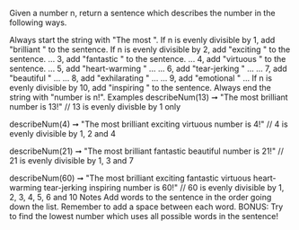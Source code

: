 Given a number n, return a sentence which describes the number in the following ways.

Always start the string with "The most ".
If n is evenly divisible by 1, add "brilliant " to the sentence.
If n is evenly divisible by 2, add "exciting " to the sentence.
... 3, add "fantastic " to the sentence.
... 4, add "virtuous " to the sentence.
... 5, add "heart-warming " ...
... 6, add "tear-jerking " ...
... 7, add "beautiful " ...
... 8, add "exhilarating " ...
... 9, add "emotional " ...
If n is evenly divisible by 10, add "inspiring " to the sentence.
Always end the string with "number is n!".
Examples
describeNum(13) ➞ "The most brilliant number is 13!"
// 13 is evenly divisble by 1 only

describeNum(4) ➞ "The most brilliant exciting virtuous number is 4!"
// 4 is evenly divisible by 1, 2 and 4

describeNum(21) ➞ "The most brilliant fantastic beautiful number is 21!"
// 21 is evenly divisible by 1, 3 and 7

describeNum(60) ➞ "The most brilliant exciting fantastic virtuous heart-warming tear-jerking inspiring number is 60!"
// 60 is evenly divisible by 1, 2, 3, 4, 5, 6 and 10
Notes
Add words to the sentence in the order going down the list.
Remember to add a space between each word.
BONUS: Try to find the lowest number which uses all possible words in the sentence!